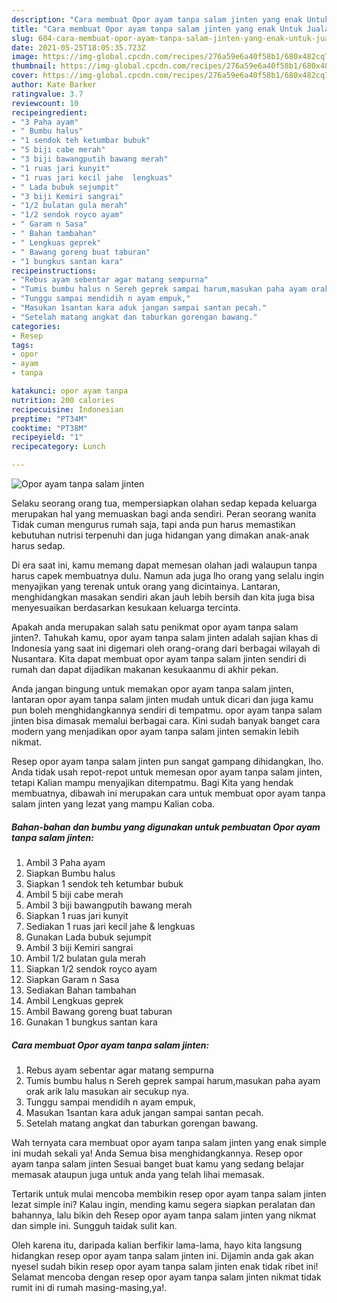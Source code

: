 ```yaml
---
description: "Cara membuat Opor ayam tanpa salam jinten yang enak Untuk Jualan"
title: "Cara membuat Opor ayam tanpa salam jinten yang enak Untuk Jualan"
slug: 604-cara-membuat-opor-ayam-tanpa-salam-jinten-yang-enak-untuk-jualan
date: 2021-05-25T18:05:35.723Z
image: https://img-global.cpcdn.com/recipes/276a59e6a40f58b1/680x482cq70/opor-ayam-tanpa-salam-jinten-foto-resep-utama.jpg
thumbnail: https://img-global.cpcdn.com/recipes/276a59e6a40f58b1/680x482cq70/opor-ayam-tanpa-salam-jinten-foto-resep-utama.jpg
cover: https://img-global.cpcdn.com/recipes/276a59e6a40f58b1/680x482cq70/opor-ayam-tanpa-salam-jinten-foto-resep-utama.jpg
author: Kate Barker
ratingvalue: 3.7
reviewcount: 10
recipeingredient:
- "3 Paha ayam"
- " Bumbu halus"
- "1 sendok teh ketumbar bubuk"
- "5 biji cabe merah"
- "3 biji bawangputih bawang merah"
- "1 ruas jari kunyit"
- "1 ruas jari kecil jahe  lengkuas"
- " Lada bubuk sejumpit"
- "3 biji Kemiri sangrai"
- "1/2 bulatan gula merah"
- "1/2 sendok royco ayam"
- " Garam n Sasa"
- " Bahan tambahan"
- " Lengkuas geprek"
- " Bawang goreng buat taburan"
- "1 bungkus santan kara"
recipeinstructions:
- "Rebus ayam sebentar agar matang sempurna"
- "Tumis bumbu halus n Sereh geprek sampai harum,masukan paha ayam orak arik lalu masukan air secukup nya."
- "Tunggu sampai mendidih n ayam empuk,"
- "Masukan 1santan kara aduk jangan sampai santan pecah."
- "Setelah matang angkat dan taburkan gorengan bawang."
categories:
- Resep
tags:
- opor
- ayam
- tanpa

katakunci: opor ayam tanpa 
nutrition: 200 calories
recipecuisine: Indonesian
preptime: "PT34M"
cooktime: "PT38M"
recipeyield: "1"
recipecategory: Lunch

---
```



![Opor ayam tanpa salam jinten](https://img-global.cpcdn.com/recipes/276a59e6a40f58b1/680x482cq70/opor-ayam-tanpa-salam-jinten-foto-resep-utama.jpg)

Selaku seorang orang tua, mempersiapkan olahan sedap kepada keluarga merupakan hal yang memuaskan bagi anda sendiri. Peran seorang  wanita Tidak cuman mengurus rumah saja, tapi anda pun harus memastikan kebutuhan nutrisi terpenuhi dan juga hidangan yang dimakan anak-anak harus sedap.

Di era  saat ini, kamu memang dapat memesan olahan jadi walaupun tanpa harus capek membuatnya dulu. Namun ada juga lho orang yang selalu ingin menyajikan yang terenak untuk orang yang dicintainya. Lantaran, menghidangkan masakan sendiri akan jauh lebih bersih dan kita juga bisa menyesuaikan berdasarkan kesukaan keluarga tercinta. 



Apakah anda merupakan salah satu penikmat opor ayam tanpa salam jinten?. Tahukah kamu, opor ayam tanpa salam jinten adalah sajian khas di Indonesia yang saat ini digemari oleh orang-orang dari berbagai wilayah di Nusantara. Kita dapat membuat opor ayam tanpa salam jinten sendiri di rumah dan dapat dijadikan makanan kesukaanmu di akhir pekan.

Anda jangan bingung untuk memakan opor ayam tanpa salam jinten, lantaran opor ayam tanpa salam jinten mudah untuk dicari dan juga kamu pun boleh menghidangkannya sendiri di tempatmu. opor ayam tanpa salam jinten bisa dimasak memalui berbagai cara. Kini sudah banyak banget cara modern yang menjadikan opor ayam tanpa salam jinten semakin lebih nikmat.

Resep opor ayam tanpa salam jinten pun sangat gampang dihidangkan, lho. Anda tidak usah repot-repot untuk memesan opor ayam tanpa salam jinten, tetapi Kalian mampu menyajikan ditempatmu. Bagi Kita yang hendak membuatnya, dibawah ini merupakan cara untuk membuat opor ayam tanpa salam jinten yang lezat yang mampu Kalian coba.

<!--inarticleads1-->

##### Bahan-bahan dan bumbu yang digunakan untuk pembuatan Opor ayam tanpa salam jinten:

1. Ambil 3 Paha ayam
1. Siapkan  Bumbu halus
1. Siapkan 1 sendok teh ketumbar bubuk
1. Ambil 5 biji cabe merah
1. Ambil 3 biji bawangputih bawang merah
1. Siapkan 1 ruas jari kunyit
1. Sediakan 1 ruas jari kecil jahe &amp; lengkuas
1. Gunakan  Lada bubuk sejumpit
1. Ambil 3 biji Kemiri sangrai
1. Ambil 1/2 bulatan gula merah
1. Siapkan 1/2 sendok royco ayam
1. Siapkan  Garam n Sasa
1. Sediakan  Bahan tambahan
1. Ambil  Lengkuas geprek
1. Ambil  Bawang goreng buat taburan
1. Gunakan 1 bungkus santan kara




<!--inarticleads2-->

##### Cara membuat Opor ayam tanpa salam jinten:

1. Rebus ayam sebentar agar matang sempurna
1. Tumis bumbu halus n Sereh geprek sampai harum,masukan paha ayam orak arik lalu masukan air secukup nya.
1. Tunggu sampai mendidih n ayam empuk,
1. Masukan 1santan kara aduk jangan sampai santan pecah.
1. Setelah matang angkat dan taburkan gorengan bawang.




Wah ternyata cara membuat opor ayam tanpa salam jinten yang enak simple ini mudah sekali ya! Anda Semua bisa menghidangkannya. Resep opor ayam tanpa salam jinten Sesuai banget buat kamu yang sedang belajar memasak ataupun juga untuk anda yang telah lihai memasak.

Tertarik untuk mulai mencoba membikin resep opor ayam tanpa salam jinten lezat simple ini? Kalau ingin, mending kamu segera siapkan peralatan dan bahannya, lalu bikin deh Resep opor ayam tanpa salam jinten yang nikmat dan simple ini. Sungguh taidak sulit kan. 

Oleh karena itu, daripada kalian berfikir lama-lama, hayo kita langsung hidangkan resep opor ayam tanpa salam jinten ini. Dijamin anda gak akan nyesel sudah bikin resep opor ayam tanpa salam jinten enak tidak ribet ini! Selamat mencoba dengan resep opor ayam tanpa salam jinten nikmat tidak rumit ini di rumah masing-masing,ya!.


